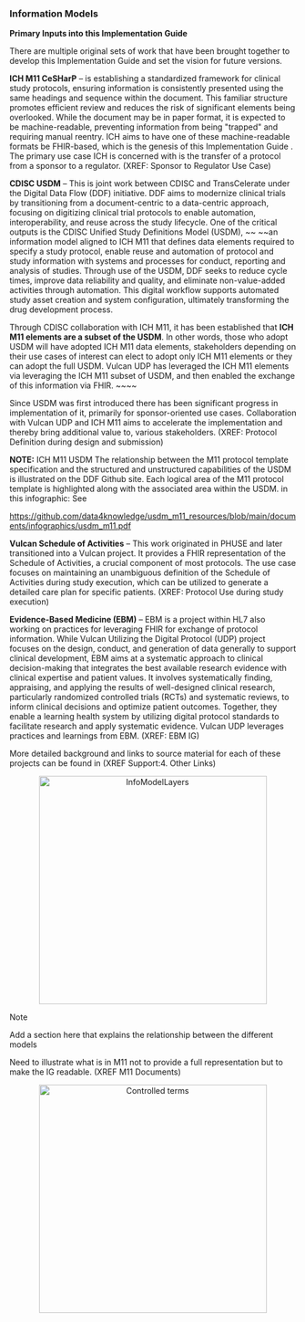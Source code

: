 ### Information Models

**Primary Inputs into this Implementation Guide**

There are multiple original sets of work that have been brought together to develop this Implementation Guide and set the vision for future versions.   

 

**ICH M11 CeSHarP** – is establishing a standardized framework for clinical study protocols, ensuring information is consistently presented using the same headings and sequence within the document. This familiar structure promotes efficient review and reduces the risk of significant elements being overlooked. While the document may be in paper format, it is expected to be machine-readable, preventing information from being "trapped" and requiring manual reentry. ICH aims to have one of these machine-readable formats be FHIR-based, which is the genesis of this Implementation Guide . The primary use case ICH is concerned with is the transfer of a protocol from a sponsor to a regulator. (XREF: Sponsor to Regulator Use Case)

**CDISC USDM** – This is joint work between CDISC and TransCelerate under the Digital Data Flow (DDF) initiative. DDF aims to modernize clinical trials by transitioning from a document-centric to a data-centric approach, focusing on digitizing clinical trial protocols to enable automation, interoperability, and reuse across the study lifecycle. One of the critical outputs is the CDISC Unified Study Definitions Model (USDM), ~~ ~~an information model aligned to ICH M11 that defines data elements required to specify a study protocol, enable reuse and automation of protocol and study information with systems and processes for conduct, reporting and analysis of studies. Through use of the USDM, DDF seeks to reduce cycle times, improve data reliability and quality, and eliminate non-value-added activities through automation. This digital workflow supports automated study asset creation and system configuration, ultimately transforming the drug development process.

Through CDISC collaboration with ICH M11, it has been established that **ICH M11 elements are a subset of the USDM**. In other words, those who adopt USDM will have adopted ICH M11 data elements, stakeholders depending on their use cases of interest can elect to adopt only ICH M11 elements or they can adopt the full USDM. Vulcan UDP has leveraged the ICH M11 elements via leveraging the ICH M11 subset of USDM, and then enabled the exchange of this information via FHIR. ~~~~

Since USDM was first introduced there has been significant progress in implementation of it, primarily for sponsor-oriented use cases. Collaboration with Vulcan UDP and ICH M11 aims to accelerate the implementation and thereby bring additional value to, various stakeholders. (XREF: Protocol Definition during design and submission)

**NOTE:** ICH M11 USDM The relationship between the M11 protocol template specification and the structured and unstructured capabilities of the USDM is illustrated on the DDF Github site. Each logical area of the M11 protocol template is highlighted along with the associated area within the USDM. in this infographic: See 

https://github.com/data4knowledge/usdm_m11_resources/blob/main/documents/infographics/usdm_m11.pdf

**Vulcan Schedule of Activities** – This work originated in PHUSE and later transitioned into a Vulcan project. It provides a FHIR representation of the Schedule of Activities, a crucial component of most protocols. The use case focuses on maintaining an unambiguous definition of the Schedule of Activities during study execution, which can be utilized to generate a detailed care plan for specific patients. (XREF: Protocol Use during study execution)

**Evidence-Based Medicine (EBM)** – EBM is a project within HL7 also working on practices for leveraging FHIR for exchange of protocol information. While Vulcan Utilizing the Digital Protocol (UDP) project focuses on the design, conduct, and generation of data generally to support clinical development, EBM aims at a systematic approach to clinical decision-making that integrates the best available research evidence with clinical expertise and patient values. It involves systematically finding, appraising, and applying the results of well-designed clinical research, particularly randomized controlled trials (RCTs) and systematic reviews, to inform clinical decisions and optimize patient outcomes. Together, they enable a learning health system by utilizing digital protocol standards to facilitate research and apply systematic evidence. Vulcan UDP leverages practices and learnings from EBM. (XREF: EBM IG)

More detailed background and links to source material for each of these projects can be found in (XREF Support:4. Other Links)



<div style="text-align: center;"><img src="InfoModelLayers.png" alt="InfoModelLayers" style="height:400px" />
</div>



> [!NOTE]
>
> Add a section here that explains the relationship between the different models
>
> 

Need to illustrate what is in M11 not to provide a full representation but to make the IG readable. (XREF M11 Documents) 

<div style="text-align: center;"><img src="image-20250415143104846.png" alt="Controlled terms" style="height:400px" />
</div>
